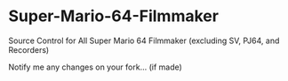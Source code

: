 # Super-Mario-64-Filmmaker
Source Control for All Super Mario 64 Filmmaker (excluding SV, PJ64, and Recorders)

Notify me any changes on your fork... (if made)
